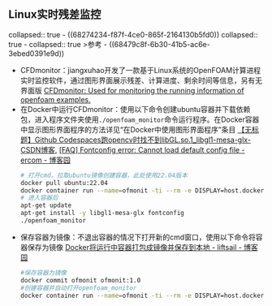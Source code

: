 ## Linux实时残差监控
collapsed:: true
	- ((68274234-f87f-4ce0-865f-2164130b5fd0))
	  collapsed:: true
		- collapsed:: true
		  >参考
			- ((68479c8f-6b30-41b5-ac6e-3ebed0391e9d))
- CFDmonitor：jiangxuhao开发了一款基于Linux系统的OpenFOAM计算进程实时监控软件，通过图形界面展示残差、计算进度、剩余时间等信息，另有无界面版 [CFDmonitor: Used for monitoring the running information of openfoam examples.](https://gitee.com/jiangxuhao/CFDmonitor#%E4%BD%9C%E8%80%85%E4%BF%A1%E6%81%AF)
- 在Docker中运行CFDmonitor：使用以下命令创建ubuntu容器并下载依赖包，进入程序文件夹使用`./openfoam_monitor`命令运行程序。在Docker容器中显示图形界面程序的方法详见“在Docker中使用图形界面程序”条目 [【无标题】Github Codespaces跑opencv时找不到libGL.so.1_libgl1-mesa-glx-CSDN博客](https://blog.csdn.net/YoungHong1992/article/details/143859024), [[FAQ] Fontconfig error: Cannot load default config file - ercom - 博客园](https://www.cnblogs.com/farwish/p/16823635.html)
  ``` bash
  # 打开cmd，拉取ubuntu镜像创建容器，此处使用22.04版本
  docker pull ubuntu:22.04
  docker container run --name=ofmonit -ti --rm -e DISPLAY=host.docker.internal:0.0 -v E:/OFDocker_Cases:/run -w /run/CFDmonitor-master ubuntu:22.04
  # 进入容器后
  apt-get update
  apt-get install -y libgl1-mesa-glx fontconfig
  ./openfoam_monitor
  ```
- 保存容器为镜像：不退出容器的情况下打开新的cmd窗口，使用以下命令将容器保存为镜像 [Docker将运行中容器打包成镜像并保存到本地 - liftsail - 博客园](https://www.cnblogs.com/liftsail/p/18244202)
  ``` bash
  #保存容器为镜像
  docker commit ofmonit ofmonit:1.0
  #创建容器并自动打开openfoam_monitor
  docker container run --name=ofmonit -ti --rm -e DISPLAY=host.docker.internal:0.0 -v E:/OFDocker_Cases:/run -w /run/CFDmonitor-master ofmonitor:1.0 ./openfoam_monitor
  ```